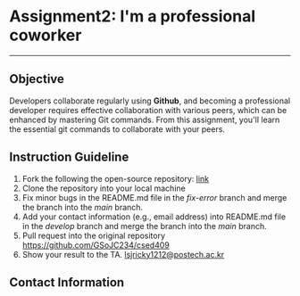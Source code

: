 # Assignment2: I'm a professional coworker #
------

## Objective ##
Developers collaborate regularly using **Github**, and becoming a professional developer requires
effective collaboration with various peers, which can be enhanced by mastering Git commands.
From this assignment, you'll learn the essential git commands to collaborate with your peers.

## Instruction Guideline ##
1. Fork the following the open-source repository: [link](https://github.com/GSoJC234/csed409)
2. Clone the repository into your local machine
3. Fix minor bugs in the README.md file in the *fix-error* branch and merge the branch into the *main* branch.
4. Add your contact information (e.g., email address) into README.md file in the *develop* branch and merge the branch into the *main* branch.
5. Pull request into the original repository <https://github.com/GSoJC234/csed409>
6. Show your result to the TA.
lsjricky1212@postech.ac.kr
## Contact Information ##

